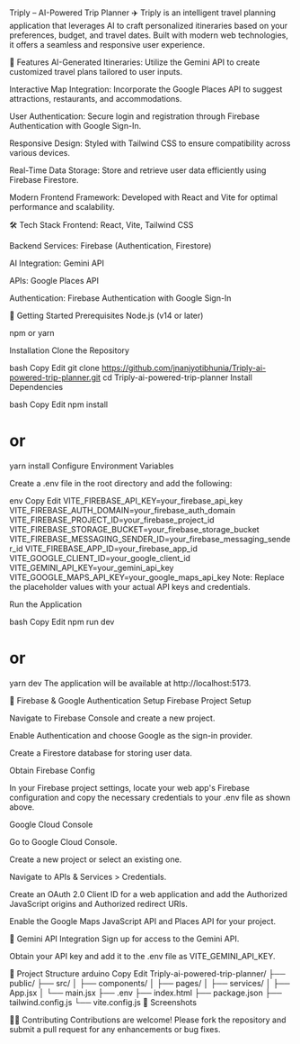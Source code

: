 Triply – AI-Powered Trip Planner ✈️
Triply is an intelligent travel planning application that leverages AI to craft personalized itineraries based on your preferences, budget, and travel dates. Built with modern web technologies, it offers a seamless and responsive user experience.

🌟 Features
AI-Generated Itineraries: Utilize the Gemini API to create customized travel plans tailored to user inputs.

Interactive Map Integration: Incorporate the Google Places API to suggest attractions, restaurants, and accommodations.

User Authentication: Secure login and registration through Firebase Authentication with Google Sign-In.

Responsive Design: Styled with Tailwind CSS to ensure compatibility across various devices.

Real-Time Data Storage: Store and retrieve user data efficiently using Firebase Firestore.

Modern Frontend Framework: Developed with React and Vite for optimal performance and scalability.

🛠️ Tech Stack
Frontend: React, Vite, Tailwind CSS

Backend Services: Firebase (Authentication, Firestore)

AI Integration: Gemini API

APIs: Google Places API

Authentication: Firebase Authentication with Google Sign-In

🚀 Getting Started
Prerequisites
Node.js (v14 or later)

npm or yarn

Installation
Clone the Repository

bash
Copy
Edit
git clone https://github.com/jnanjyotibhunia/Triply-ai-powered-trip-planner.git
cd Triply-ai-powered-trip-planner
Install Dependencies

bash
Copy
Edit
npm install
# or
yarn install
Configure Environment Variables

Create a .env file in the root directory and add the following:

env
Copy
Edit
VITE_FIREBASE_API_KEY=your_firebase_api_key
VITE_FIREBASE_AUTH_DOMAIN=your_firebase_auth_domain
VITE_FIREBASE_PROJECT_ID=your_firebase_project_id
VITE_FIREBASE_STORAGE_BUCKET=your_firebase_storage_bucket
VITE_FIREBASE_MESSAGING_SENDER_ID=your_firebase_messaging_sender_id
VITE_FIREBASE_APP_ID=your_firebase_app_id
VITE_GOOGLE_CLIENT_ID=your_google_client_id
VITE_GEMINI_API_KEY=your_gemini_api_key
VITE_GOOGLE_MAPS_API_KEY=your_google_maps_api_key
Note: Replace the placeholder values with your actual API keys and credentials.

Run the Application

bash
Copy
Edit
npm run dev
# or
yarn dev
The application will be available at http://localhost:5173.

🔐 Firebase & Google Authentication Setup
Firebase Project Setup

Navigate to Firebase Console and create a new project.

Enable Authentication and choose Google as the sign-in provider.

Create a Firestore database for storing user data.

Obtain Firebase Config

In your Firebase project settings, locate your web app's Firebase configuration and copy the necessary credentials to your .env file as shown above.

Google Cloud Console

Go to Google Cloud Console.

Create a new project or select an existing one.

Navigate to APIs & Services > Credentials.

Create an OAuth 2.0 Client ID for a web application and add the Authorized JavaScript origins and Authorized redirect URIs.

Enable the Google Maps JavaScript API and Places API for your project.

🤖 Gemini API Integration
Sign up for access to the Gemini API.

Obtain your API key and add it to the .env file as VITE_GEMINI_API_KEY.

📁 Project Structure
arduino
Copy
Edit
Triply-ai-powered-trip-planner/
├── public/
├── src/
│   ├── components/
│   ├── pages/
│   ├── services/
│   ├── App.jsx
│   └── main.jsx
├── .env
├── index.html
├── package.json
├── tailwind.config.js
└── vite.config.js
📸 Screenshots


🧑‍💻 Contributing
Contributions are welcome! Please fork the repository and submit a pull request for any enhancements or bug fixes.
 
 
